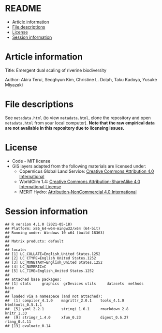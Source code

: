 README
================

-   [Article information](#article-information)
-   [File descriptions](#file-descriptions)
-   [License](#license)
-   [Session information](#session-information)

# Article information

Title: Emergent dual scaling of riverine biodiversity

Author: Akira Terui, Seoghyun Kim, Christine L. Dolph, Taku Kadoya,
Yusuke Miyazaki

# File descriptions

See `metadata.html` (to view `metadata.html`, clone the repository and
open `metadata.html` from your local computer). **Note that the raw
empirical data are not available in this repository due to licensing
issues.**

# License

-   Code - MIT license
-   GIS layers adapted from the following materials are licensed under:
    -   Copernicus Global Land Service: [Creative Commons Attribution
        4.0 International](https://creativecommons.org/licenses/by/4.0/)
    -   WorldClim 1.4: [Creative Commons Attribution-ShareAlike 4.0
        International
        License](https://creativecommons.org/licenses/by-sa/4.0/)
    -   MERIT Hydro: [Attribution-NonCommercial 4.0
        International](https://creativecommons.org/licenses/by-nc/4.0/)

# Session information

    ## R version 4.1.0 (2021-05-18)
    ## Platform: x86_64-w64-mingw32/x64 (64-bit)
    ## Running under: Windows 10 x64 (build 18363)
    ## 
    ## Matrix products: default
    ## 
    ## locale:
    ## [1] LC_COLLATE=English_United States.1252 
    ## [2] LC_CTYPE=English_United States.1252   
    ## [3] LC_MONETARY=English_United States.1252
    ## [4] LC_NUMERIC=C                          
    ## [5] LC_TIME=English_United States.1252    
    ## 
    ## attached base packages:
    ## [1] stats     graphics  grDevices utils     datasets  methods   base     
    ## 
    ## loaded via a namespace (and not attached):
    ##  [1] compiler_4.1.0    magrittr_2.0.1    tools_4.1.0       htmltools_0.5.1.1
    ##  [5] yaml_2.2.1        stringi_1.6.1     rmarkdown_2.8     knitr_1.33       
    ##  [9] stringr_1.4.0     xfun_0.23         digest_0.6.27     rlang_0.4.11     
    ## [13] evaluate_0.14
